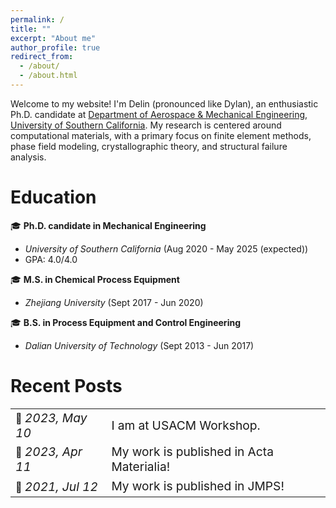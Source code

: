 ```yaml
---
permalink: /
title: ""
excerpt: "About me"
author_profile: true
redirect_from: 
  - /about/
  - /about.html
---
```


Welcome to my website! I'm Delin (pronounced like Dylan), an enthusiastic Ph.D. candidate at [Department of Aerospace & Mechanical Engineering](https://ame.usc.edu/), [University of Southern California](https://www.usc.edu/). My research is centered around computational materials, with a primary focus on finite element methods, phase field modeling, crystallographic theory, and structural failure analysis.

Education
======
&#127891; **Ph.D. candidate in Mechanical Engineering** 
  - *University of Southern California* (Aug 2020 - May 2025 (expected))
  - GPA: 4.0/4.0
    
&#127891; **M.S. in Chemical Process Equipment**
  - *Zhejiang University* (Sept 2017 - Jun 2020)
    
&#127891; **B.S. in Process Equipment and Control Engineering**
  - *Dalian University of Technology* (Sept 2013 - Jun 2017)

Recent Posts
======

<table style="border-collapse: collapse; border: none;">
  <tr>
    <td style="border: none;">&#128226; <span style="font-style: italic; font-size: 1.2em;">2023, May 10</span></td>
    <td style="border: none; font-size: 1.2em;">I am at USACM Workshop.</td>
  </tr>
  <tr>
    <td style="border: none;">&#128226; <span style="font-style: italic; font-size: 1.2em;">2023, Apr 11</span></td>
    <td style="border: none; font-size: 1.2em;">My work is published in Acta Materialia!</td>
  </tr>
  <tr>
    <td style="border: none;">&#128226; <span style="font-style: italic; font-size: 1.2em;">2021, Jul 12</span></td>
    <td style="border: none; font-size: 1.2em;">My work is published in JMPS!</td>
  </tr>
</table>
